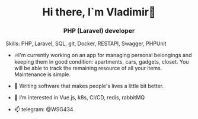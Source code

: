 <h1 align="center">Hi there, I`m Vladimir👋</h1>
<h3 align="center">PHP (Laravel) developer</h3>

Skills: PHP, Laravel, SQL, git, Docker, RESTAPI, Swagger, PHPUnit

- 🔥I'm currently working on an app for managing personal belongings and keeping them in good condition: apartments, cars, gadgets, closet. You will be able to track the remaining resource of all your items. Maintenance is simple. 

- 🌱 Writing software that makes people's lives a little bit better.
- 👀 I’m interested in Vue.js, k8s, CI/CD, redis, rabbitMQ
- 📫 telegram: @WSG434
